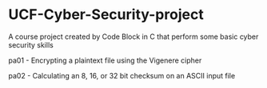 # UCF-Cyber-Security-project
A course project created by Code Block in C that perform some basic cyber security skills

pa01 - Encrypting a plaintext file using the Vigenere cipher

pa02 - Calculating an 8, 16, or 32 bit checksum on an ASCII input file
